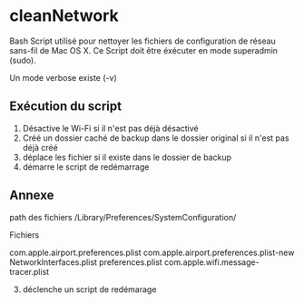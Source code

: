 # cleanNetwork
Bash Script utilisé pour nettoyer les fichiers de configuration de réseau sans-fil de Mac OS X.
Ce Script doit être éxécuter en mode superadmin (sudo).

Un mode verbose existe (-v)

## Exécution du script

1. Désactive le Wi-Fi si il n'est pas déjà désactivé
2. Créé un dossier caché de backup dans le dossier original si il n'est pas déjà créé
3. déplace les fichier si il existe dans le dossier de backup
4. démarre le script de redémarrage



## Annexe

path des fichiers 
/Library/Preferences/SystemConfiguration/  

Fichiers

com.apple.airport.preferences.plist
com.apple.airport.preferences.plist-new
NetworkInterfaces.plist
preferences.plist
com.apple.wifi.message-tracer.plist


3. déclenche un script de redémarage
